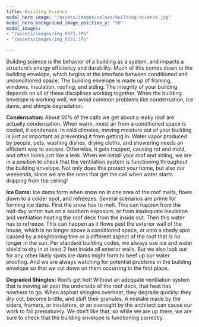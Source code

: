```yaml
---
title: Building Science
modal_hero_image: "/assets/images/values/building-science.jpg"
modal_hero_background_image_position_y: "50"
modal_images:
- "/assets/images/img_0473.JPG"
- "/assets/images/img_0531.JPG"

---
```

Building science is the behavior of a building as a system, and impacts a structure’s energy efficiency and durability. Much of this comes down to the building envelope, which begins at the interface between conditioned and unconditioned space. The building envelope is made up of framing, windows, insulation, roofing, and siding. The integrity of your building depends on all of these disciplines working together. When the building envelope is working well, we avoid common problems like condensation, ice dams, and shingle degradation.

**Condensation:** About 50% of the calls we get about a leaky roof are actually condensation. When warm, moist air from a conditioned space is cooled, it condenses. In cold climates, moving moisture out of your building is just as important as preventing it from getting in. Water vapor produced by people, pets, washing dishes, drying cloths, and showering needs an efficient way to escape. Otherwise, it gets trapped, causing rot and mold, and often looks just like a leak. When we install your roof and siding, we are in a position to check that the ventilation system is functioning throughout the building envelope. Not only does this protect your home, but also our weekends, since we are the ones that get the call when water starts dripping from the ceiling!

**Ice Dams:** Ice dams form when snow on in one area of the roof melts, flows down to a colder spot, and refreezes. Several scenarios are prime for forming ice dams. First the snow has to melt. This can happen from the mid-day winter sun on a southern exposure, or from inadequate insulation and ventilation heating the roof deck from the inside out. Then this water has to refreeze. This can happen as it flows past the exterior wall of the house, which is no longer above a conditioned space, or onto a shady spot caused by a neighboring tree or a different aspect of the roof that is no longer in the sun. Per standard building codes, we always use ice and water shield to dry in at least 2 feet inside all exterior walls. But we also look out for any other likely spots ice dams might form to beef up our water proofing. And we are always watching for potential problems in the building envelope so that we cut down on them occurring in the first place.

**Degraded Shingles:** Roofs get hot! Without an adequate ventilation system that is moving air past the underside of the roof deck, that heat has nowhere to go. When asphalt shingles overheat, they degrade quickly: they dry out, become brittle, and sluff their granules. A mistake made by the siders, framers, or insulators, or an oversight by the architect can cause our work to fail prematurely. We don’t like that, so while we are up there, we are sure to check that the building envelope is functioning correctly.